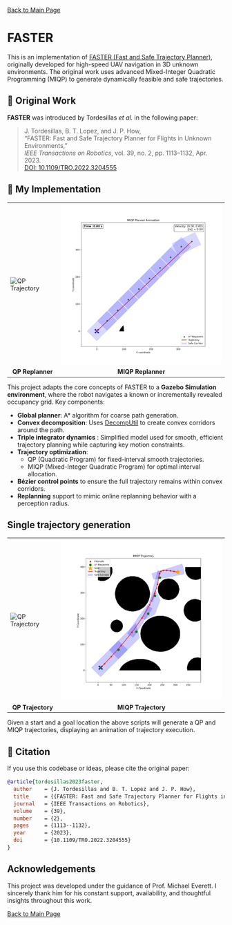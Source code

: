 
[Back to Main Page](../../../README.md)

# FASTER

This is an implementation of [FASTER (Fast and Safe Trajectory Planner)](https://ieeexplore.ieee.org/document/9932432), originally developed for high-speed UAV navigation in 3D unknown environments. The original work uses advanced Mixed-Integer Quadratic Programming (MIQP) to generate dynamically feasible and safe trajectories.



## 📘 Original Work

**FASTER** was introduced by Tordesillas *et al.* in the following paper:

> J. Tordesillas, B. T. Lopez, and J. P. How,  
> “FASTER: Fast and Safe Trajectory Planner for Flights in Unknown Environments,”  
> *IEEE Transactions on Robotics*, vol. 39, no. 2, pp. 1113–1132, Apr. 2023.  
> [DOI: 10.1109/TRO.2022.3204555](https://doi.org/10.1109/TRO.2022.3204555)


## 🔧 My Implementation
<table>
  <tr>
    <td><img src="faster_qp.gif" alt="QP Trajectory" width="400"/></td>
    <td><img src="faster_miqp.gif" alt="MIQP Trajectory" width="400"/></td>
  </tr>
  <tr>
    <td align="center"><b>QP Replanner</b></td>
    <td align="center"><b>MIQP Replanner</b></td>
  </tr>
</table>

This project adapts the core concepts of FASTER to a **Gazebo Simulation environment**, where the robot navigates a known or incrementally revealed occupancy grid. Key components:

- **Global planner**: A* algorithm for coarse path generation.
- **Convex decomposition**: Uses [DecompUtil](https://github.com/sikang/DecompUtil) to create convex corridors around the path.
- **Triple integrator dynamics** : Simplified model used for smooth, efficient trajectory planning while capturing key motion constraints.
- **Trajectory optimization**:
  - QP (Quadratic Program) for fixed-interval smooth trajectories.
  - MIQP (Mixed-Integer Quadratic Program) for optimal interval allocation.
- **Bézier control points** to ensure the full trajectory remains within convex corridors.
- **Replanning** support to mimic online replanning behavior with a perception radius.



## Single trajectory generation
<table>
  <tr>
    <td><img src="qp.gif" alt="QP Trajectory" width="400"/></td>
    <td><img src="miqp.gif" alt="MIQP Trajectory" width="400"/></td>
  </tr>
  <tr>
    <td align="center"><b>QP Trajectory</b></td>
    <td align="center"><b>MIQP Trajectory</b></td>
  </tr>
</table>


Given a start and a goal location the above scripts will generate a QP and MIQP trajectories, displaying an animation of trajectory execution. 




## 📜 Citation

If you use this codebase or ideas, please cite the original paper:

```bibtex
@article{tordesillas2023faster,
  author    = {J. Tordesillas and B. T. Lopez and J. P. How},
  title     = {{FASTER: Fast and Safe Trajectory Planner for Flights in Unknown Environments}},
  journal   = {IEEE Transactions on Robotics},
  volume    = {39},
  number    = {2},
  pages     = {1113--1132},
  year      = {2023},
  doi       = {10.1109/TRO.2022.3204555}
}
```

##  Acknowledgements

This project was developed under the guidance of Prof. Michael Everett. I sincerely thank him for his constant support, availability, and thoughtful insights throughout this work.


[Back to Main Page](../../../README.md)
